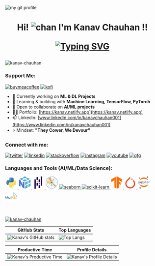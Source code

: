 ![my git profile](https://github.com/Kanav-Chauhan/Kanav-Chauhan/assets/100374335/d0c79b71-c233-4ec3-9059-59ff907aab3e)

<h1 align="center"> Hi! <img src="https://media.tenor.com/eT_e-q0D5xoAAAAi/long-livethe-blob-sunglasses.gif" alt="chan" width="30px" height="30px"> I'm Kanav Chauhan !!
  
[![Typing SVG](https://readme-typing-svg.herokuapp.com?font=Montserrat&color=%246333F5&vCenter=true&lines=Building+AI+%26+ML+Projects.;Deep+Learning+Enthusiast)](https://git.io/typing-svg)

</h1>
<p align="left"> 
<img src="https://komarev.com/ghpvc/?username=kanav-chauhan&label=Profile%20views&color=0e75b6&style=flat" alt="kanav-chauhan" /> 
</p>

<h3 align="left">Support Me:</h3>
<p>
<a href="https://www.buymeacoffee.com/kanav"><img align="center" src="https://cdn.buymeacoffee.com/buttons/v2/default-yellow.png" height="50" width="210" alt="buymeacoffee" /></a>
<a href="https://ko-fi.com/kanav"><img align="center" src="https://cdn.ko-fi.com/cdn/kofi3.png?v=3" height="50" width="210" alt="kofi" /></a>

</p>





- 🔭 Currently working on **ML & DL Projects**  
- 🌱 Learning & building with **Machine Learning, TensorFlow, PyTorch**  
- 👯 Open to collaborate on **AI/ML projects**  
- 👨‍💻 Portfolio: [https://kanav.netlify.app](https://kanav.netlify.app)  
- 📫 Linkedin: [www.linkedin.com/in/kanavchauhan001](https://www.linkedin.com/in/kanavchauhan001)  
- ⚡ Mindset: **"They Cower, We Devour"**  

<h3 align="left">Connect with me:</h3>
<p align="left">
<a href="https://twitter.com/kanavchauhan001" target="_blank"><img src="https://raw.githubusercontent.com/rahuldkjain/github-profile-readme-generator/master/src/images/icons/Social/twitter.svg" alt="twitter" height="30" width="40"/></a>
<a href="https://www.linkedin.com/in/kanavchauhan001" target="_blank"><img src="https://raw.githubusercontent.com/rahuldkjain/github-profile-readme-generator/master/src/images/icons/Social/linked-in-alt.svg" alt="linkedin" height="30" width="40"/></a>
<a href="https://stackoverflow.com/users/18324051" target="_blank"><img src="https://raw.githubusercontent.com/rahuldkjain/github-profile-readme-generator/master/src/images/icons/Social/stack-overflow.svg" alt="stackoverflow" height="30" width="40"/></a>
<a href="https://instagram.com/kanavchauhan001" target="_blank"><img src="https://raw.githubusercontent.com/rahuldkjain/github-profile-readme-generator/master/src/images/icons/Social/instagram.svg" alt="instagram" height="30" width="40"/></a>
<a href="https://www.youtube.com/c/@kanavchauhan001" target="_blank"><img src="https://raw.githubusercontent.com/rahuldkjain/github-profile-readme-generator/master/src/images/icons/Social/youtube.svg" alt="youtube" height="30" width="40"/></a>
<a href="https://auth.geeksforgeeks.org/user/kanavchauhan001" target="_blank"><img src="https://raw.githubusercontent.com/rahuldkjain/github-profile-readme-generator/master/src/images/icons/Social/geeks-for-geeks.svg" alt="gfg" height="30" width="40"/></a>
</p>

<h3 align="left">Languages and Tools (AI/ML/Data Science):</h3>
<p align="left"> 
<a href="https://www.python.org" target="_blank" rel="noreferrer">
  <img src="https://raw.githubusercontent.com/devicons/devicon/master/icons/python/python-original.svg" alt="python" width="40" height="40"/>
</a>
<a href="https://www.numpy.org/" target="_blank" rel="noreferrer">
  <img src="https://raw.githubusercontent.com/devicons/devicon/master/icons/numpy/numpy-original.svg" alt="numpy" width="40" height="40"/>
</a>
<a href="https://pandas.pydata.org/" target="_blank" rel="noreferrer">
  <img src="https://raw.githubusercontent.com/devicons/devicon/master/icons/pandas/pandas-original.svg" alt="pandas" width="40" height="40"/>
</a>
<a href="https://matplotlib.org/" target="_blank" rel="noreferrer">
  <img src="https://raw.githubusercontent.com/devicons/devicon/master/icons/matplotlib/matplotlib-original.svg" alt="matplotlib" width="40" height="40"/>
</a>
<a href="https://seaborn.pydata.org/" target="_blank" rel="noreferrer">
  <img src="https://seaborn.pydata.org/_images/logo-mark-lightbg.svg" alt="seaborn" width="40" height="40"/>
</a>
<a href="https://scikit-learn.org/" target="_blank" rel="noreferrer">
  <img src="https://upload.wikimedia.org/wikipedia/commons/0/05/Scikit_learn_logo_small.svg" alt="scikit-learn" width="40" height="40"/>
</a>
<a href="https://www.tensorflow.org/" target="_blank" rel="noreferrer">
  <img src="https://raw.githubusercontent.com/devicons/devicon/master/icons/tensorflow/tensorflow-original.svg" alt="tensorflow" width="40" height="40"/>
</a>
<a href="https://pytorch.org/" target="_blank" rel="noreferrer">
  <img src="https://raw.githubusercontent.com/devicons/devicon/master/icons/pytorch/pytorch-original.svg" alt="pytorch" width="40" height="40"/>
</a>
<a href="https://www.jupyter.org/" target="_blank" rel="noreferrer">
  <img src="https://raw.githubusercontent.com/devicons/devicon/master/icons/jupyter/jupyter-original-wordmark.svg" alt="jupyter" width="40" height="40"/>
</a>
<a href="https://www.mysql.com/" target="_blank">
    <img src="https://raw.githubusercontent.com/devicons/devicon/master/icons/mysql/mysql-original-wordmark.svg" alt="sql" width="40" height="40"/>
  </a>
</p>




<p>
<br>
</p>
<p align="left"> 
<a href="https://github.com/ryo-ma/github-profile-trophy">
  <img src="https://github-profile-trophy.vercel.app/?username=kanav-chauhan&theme=radical" alt="kanav-chauhan" />
</a> 
</p>

| GitHub Stats                                                                                           | Top Languages                                                                                            |
|--------------------------------------------------------------------------------------------------------|----------------------------------------------------------------------------------------------------------|
| ![Kanav's GitHub stats](https://github-readme-stats.vercel.app/api?username=Kanav-Chauhan&show_icons=true&theme=neon) | ![Top Langs](https://github-profile-summary-cards.vercel.app/api/cards/repos-per-language?username=Kanav-Chauhan&theme=2077) |

| Productive Time                                                                                                   | Profile Details                                                                                               |
|------------------------------------------------------------------------------------------------------------------|----------------------------------------------------------------------------------------------------------------|
| ![Kanav's Productive Time](https://github-profile-summary-cards.vercel.app/api/cards/productive-time?username=Kanav-Chauhan&theme=2077&utcOffset=5.5) | ![Kanav's Profile Details](https://github-profile-summary-cards.vercel.app/api/cards/profile-details?username=Kanav-Chauhan&theme=2077) |
